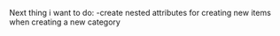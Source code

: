 Next thing i want to do:
  -create nested attributes for creating new items when creating a new category 
